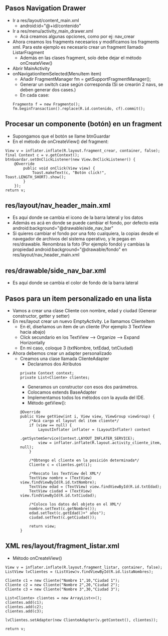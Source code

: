 ## Pasos Navigation Drawer

- Ir a res/layout/content_main.xml
	- android:id="@+id/contenido"
- Ir a res/menu/activity_main_drawer.xml
	- Acá creamos algunas opciones, como por ej: nav_crear
- Ahora creamos los fragments necesarios y modificamos los fragments xml. Para este ejemplo es necesario crear un fragment llamado ListarFragment
	- Además en las clases fragment, solo debe dejar el método onCreateView()
- Abrir MainActivity
- onNavigationItemSelected(MenuItem item)
	- Añadir FragmentManager fm = getSupportFragmentManager();
	- Generar un switch case según corresponda (Si se crearón 2 navs, se deben 		generar dos cases.)
	- En cada case:
	```
	Fragmento f = new Fragmento();
	fm.beginTransaction().replace(R.id.contenido, cf).commit();
	```
## Procesar un componente (botón) en un fragment
- Supongamos que el botón se llame btnGuardar
- En el método de onCreateView() del fragment:
```
View v = inflater.inflate(R.layout.fragment_crear, container, false);
final Context c = v.getContext();
btnGuardar.setOnClickListener(new View.OnClickListener() {
	@Override
		public void onClick(View view) {
			Toast.makeText(c, "Botón click!", Toast.LENGTH_SHORT).show();
		}
	});
return v;
```
## res/layout/nav_header_main.xml
- Es aquí donde se cambia el icono de la barra lateral y los datos
- Además es acá en donde se puede cambiar el fondo, por defecto esta android:background="@drawable/side_nav_bar"
- Si quieres cambiar el fondo por una foto cualquiera, la copias desde el navegador de archivos del sistema operativo, y le pegas en res/drawable. Renombras la foto (Por ejemplo fondo) y cambias la propiedad android:background="@drawable/fondo" en res/layout/nav_header_main.xml

## res/drawable/side_nav_bar.xml
- Es aquí donde se cambia el color de fondo de la barra lateral
	
## Pasos para un item personalizado en una lista
- Vamos a crear una clase Cliente con nombre, edad y ciudad (Generar constructor, getter y setter)
- En res/layout crear un nuevo EmptyActivity. Le llamamos ClienteItem
	- En él, diseñamos un item de un cliente (Por ejemplo 3 TextView hacia abajo)
	- Click secundario en los TextView --> Organize --> Expand Horizontally
	- En mi caso, coloque 3 (txtNombre, txtEdad, txtCiudad)
- Ahora debemos crear un adapter personalizado
	- Creamos una clase llamada ClienteAdapter
		- Declaramos dos Atributos
		```
		private Context context;
		private List<Cliente> clientes;
		```
		- Generamos un constructor con esos dos parámetros.
		- Colocamos extends BaseAdapter
		- Implementamos todos los métodos con la ayuda del IDE.
		- Método getView():
		```
		@Override
		public View getView(int i, View view, ViewGroup viewGroup) {
			/*Acá cargo el layout del item cliente*/
			if (view == null) {
				LayoutInflater inflater = (LayoutInflater) context
						.getSystemService(Context.LAYOUT_INFLATER_SERVICE);
				view = inflater.inflate(R.layout.activity_cliente_item, null);
			}

			/*Obtengo el cliente en la posición determinada*/
			Cliente c = clientes.get(i);

			/*Rescato los TextView del XML*/
			TextView nombre = (TextView) view.findViewById(R.id.txtNombre);
			TextView edad = (TextView) view.findViewById(R.id.txtEdad);
			TextView ciudad = (TextView) view.findViewById(R.id.txtCiudad);

			/*Coloco los datos del objeto en el XML*/
			nombre.setText(c.getNombre());
			edad.setText(c.getEdad()+" años");
			ciudad.setText(c.getCiudad());

			return view;
		}
		```
## XML res/layout/fragment_listar.xml
- Método onCreateView()
```
View v = inflater.inflate(R.layout.fragment_listar, container, false);
ListView lvClientes = (ListView)v.findViewById(R.id.listaNombres);

Cliente c1 = new Cliente("Nombre 1",10,"Ciudad 1");
Cliente c2 = new Cliente("Nombre 2",20,"Ciudad 2");
Cliente c3 = new Cliente("Nombre 3",30,"Ciudad 3");

List<Cliente> clientes = new ArrayList<>();
clientes.add(c1);
clientes.add(c2);
clientes.add(c3);

lvClientes.setAdapter(new ClienteAdapter(v.getContext(), clientes));

return v;
```

